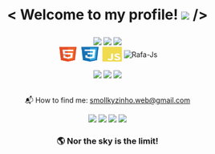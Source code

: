 <h1 align='center'>
 
< Welcome to my profile! <img src="https://raw.githubusercontent.com/iampavangandhi/iampavangandhi/master/gifs/Hi.gif" width="30px"> />
</h1>

 <div align="center">
  <img height="170em" src="https://github-readme-stats.vercel.app/api?username=Smollky7&show_icons=true&theme=midnight-purple&include_all_commits=true&count_private=true,contribs&bg_color=00000000"/>
  <img height="170em" src="https://github-readme-stats.vercel.app/api/top-langs/?username=Smollky7&layout=compact&langs_count=7&theme=midnight-purple,contribs&bg_color=00000000"/>
  <img src ="https://github-readme-streak-stats.herokuapp.com?user=Smollky7&theme=midnight-purple&hide_border=true&background=FFFFFF00">
</div>

<div style="display: inline_block" align="center">
  <img align="center" alt="Rafa-HTML" height="30" width="40" src="https://raw.githubusercontent.com/devicons/devicon/master/icons/html5/html5-original.svg">
  <img align="center" alt="Rafa-CSS" height="30" width="40" src="https://raw.githubusercontent.com/devicons/devicon/master/icons/css3/css3-original.svg">
  <img align="center" alt="Rafa-Js" height="30" width="40" src="https://raw.githubusercontent.com/devicons/devicon/master/icons/javascript/javascript-plain.svg">
 <img align="center" alt="Rafa-Js" height="35" width="35" src="https://cdn.iconscout.com/icon/free/png-256/node-js-1174925.png">
</div>

<br>

<div align="center">
 <img src="https://badges.pufler.dev/visits/Smollky7/Smollky7"/>
 <img src="https://badges.pufler.dev/repos/Smollky7"/>
 <img src="https://badges.pufler.dev/commits/monthly/Smollky7" />
</div>


 <br>
<div> <p align='center'>
  📬 How to find me: <a href='mailto:smollkyzinho.web@gmail.com'>smollkyzinho.web@gmail.com</a>
</div>
 
  <div align="center">
 <a target="_blank" href="https://instagram.com/smollky7" rel="external"><img src="https://img.shields.io/badge/Instagram-E4405F?style=for-the-badge&logo=instagram&logoColor=white"></a>
  <a target="_blank" href="https://twitter.com/Smollky7" rel="external"><img src="https://img.shields.io/badge/Twitter-1DA1F2?style=for-the-badge&logo=twitter&logoColor=white"></a>
  <a target="_blank" href="https://open.spotify.com/user/3yd0h5mhvxz26lnaronbydwgv?si=rdzptMbYTuORYMA89iyT4Q" rel="external"><img src="https://img.shields.io/badge/Spotify-1ED760?&style=for-the-badge&logo=spotify&logoColor=white"></a>
  <a target="_blank" href="https://discord.com/invite/nnruttzJB6https://discord.com/invite/nnruttzJB6" rel="external"><img src="https://img.shields.io/badge/Discord-7289DA?style=for-the-badge&logo=discord&logoColor=white"></a>
 </div>
 
</div>
   
  <h3 align='center'>
  🌎 Nor the sky is the limit!
</h3>
